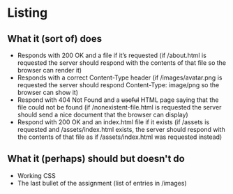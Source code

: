 # Listing
## What it (sort of) does

* Responds with 200 OK and a file if it’s requested (if /about.html is requested the server should respond with the contents of that file so the browser can render it)
* Responds with a correct Content-Type header (if /images/avatar.png is requested the server should respond Content-Type: image/png so the browser can show it)
 * Respond with 404 Not Found and a ~~useful~~ HTML page saying that the file could not be found (if /nonexistent-file.html is requested the server should send a nice document that the browser can display)
* Respond with 200 OK and an index.html file if it exists (if /assets is requested and /assets/index.html exists, the server should respond with the contents of that file as if /assets/index.html was requested instead)

## What it (perhaps) should but doesn't do

* Working CSS
* The last bullet of the assignment (list of entries in /images)
